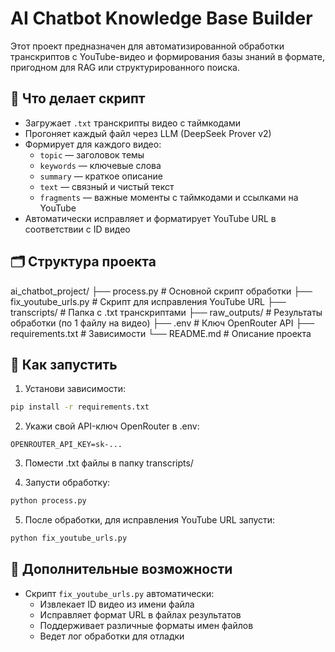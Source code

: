 # AI Chatbot Knowledge Base Builder

Этот проект предназначен для автоматизированной обработки транскриптов с YouTube-видео и формирования базы знаний в формате, пригодном для RAG или структурированного поиска.

## 🔧 Что делает скрипт

- Загружает `.txt` транскрипты видео с таймкодами
- Прогоняет каждый файл через LLM (DeepSeek Prover v2)
- Формирует для каждого видео:
  - `topic` — заголовок темы
  - `keywords` — ключевые слова
  - `summary` — краткое описание
  - `text` — связный и чистый текст
  - `fragments` — важные моменты с таймкодами и ссылками на YouTube
- Автоматически исправляет и форматирует YouTube URL в соответствии с ID видео

## 🗂 Структура проекта

ai_chatbot_project/
├── process.py # Основной скрипт обработки
├── fix_youtube_urls.py # Скрипт для исправления YouTube URL
├── transcripts/ # Папка с .txt транскриптами
├── raw_outputs/ # Результаты обработки (по 1 файлу на видео)
├── .env # Ключ OpenRouter API
├── requirements.txt # Зависимости
└── README.md # Описание проекта

## 🚀 Как запустить

1. Установи зависимости:
```bash
pip install -r requirements.txt
```

2. Укажи свой API-ключ OpenRouter в .env:
```
OPENROUTER_API_KEY=sk-...
```

3. Помести .txt файлы в папку transcripts/

4. Запусти обработку:
```bash
python process.py
```

5. После обработки, для исправления YouTube URL запусти:
```bash
python fix_youtube_urls.py
```

## 🔄 Дополнительные возможности

- Скрипт `fix_youtube_urls.py` автоматически:
  - Извлекает ID видео из имени файла
  - Исправляет формат URL в файлах результатов
  - Поддерживает различные форматы имен файлов
  - Ведет лог обработки для отладки 